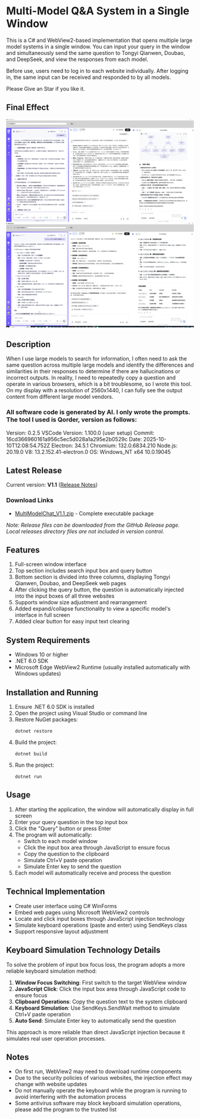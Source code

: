 # Multi-Model Q&A System in a Single Window

This is a C# and WebView2-based implementation that opens multiple large model systems in a single window. You can input your query in the window and simultaneously send the same question to Tongyi Qianwen, Doubao, and DeepSeek, and view the responses from each model.

Before use, users need to log in to each website individually. After logging in, the same input can be received and responded to by all models.

Please Give an Star if you like it.

## Final Effect

![Final Effect](img/最终效果.png)
![Final Effect2](img/最终效果2.png)

## Description
  When I use large models to search for information, I often need to ask the same question across multiple large models and identify the differences and similarities in their responses to determine if there are hallucinations or incorrect outputs.
  In reality, I need to repeatedly copy a question and operate in various browsers, which is a bit troublesome, so I wrote this tool.
  On my display with a resolution of 2560x1440, I can fully see the output content from different large model vendors.
###  All software code is generated by AI. I only wrote the prompts. The tool I used is Qorder, version as follows:
  Version: 0.2.5
   VSCode Version: 1.100.0 (user setup)
   Commit: 16cd366960161a956c5ec5d028a1a295e2b0529c
   Date: 2025-10-10T12:08:54.752Z
   Electron: 34.5.1
   Chromium: 132.0.6834.210
   Node.js: 20.19.0
   V8: 13.2.152.41-electron.0
   OS: Windows_NT x64 10.0.19045

## Latest Release

Current version: **V1.1** ([Release Notes](releases/RELEASE_NOTES_V1.1.md))

### Download Links
- [MultiModelChat_V1.1.zip](https://github.com/wadereye/MultiModelChatInOneWindow/ReleasesFile/download/V1.1/MultiModelChat_V1.1.zip) - Complete executable package

*Note: Release files can be downloaded from the GitHub Release page. Local releases directory files are not included in version control.*

## Features

1. Full-screen window interface
2. Top section includes search input box and query button
3. Bottom section is divided into three columns, displaying Tongyi Qianwen, Doubao, and DeepSeek web pages
4. After clicking the query button, the question is automatically injected into the input boxes of all three websites
5. Supports window size adjustment and rearrangement
6. Added expand/collapse functionality to view a specific model's interface in full screen
7. Added clear button for easy input text clearing

## System Requirements

- Windows 10 or higher
- .NET 6.0 SDK
- Microsoft Edge WebView2 Runtime (usually installed automatically with Windows updates)

## Installation and Running

1. Ensure .NET 6.0 SDK is installed
2. Open the project using Visual Studio or command line
3. Restore NuGet packages:
   ```
   dotnet restore
   ```
4. Build the project:
   ```
   dotnet build
   ```
5. Run the project:
   ```
   dotnet run
   ```

## Usage

1. After starting the application, the window will automatically display in full screen
2. Enter your query question in the top input box
3. Click the "Query" button or press Enter
4. The program will automatically:
   - Switch to each model window
   - Click the input box area through JavaScript to ensure focus
   - Copy the question to the clipboard
   - Simulate Ctrl+V paste operation
   - Simulate Enter key to send the question
5. Each model will automatically receive and process the question

## Technical Implementation

- Create user interface using C# WinForms
- Embed web pages using Microsoft WebView2 controls
- Locate and click input boxes through JavaScript injection technology
- Simulate keyboard operations (paste and enter) using SendKeys class
- Support responsive layout adjustment

## Keyboard Simulation Technology Details

To solve the problem of input box focus loss, the program adopts a more reliable keyboard simulation method:

1. **Window Focus Switching**: First switch to the target WebView window
2. **JavaScript Click**: Click the input box area through JavaScript code to ensure focus
3. **Clipboard Operations**: Copy the question text to the system clipboard
4. **Keyboard Simulation**: Use SendKeys.SendWait method to simulate Ctrl+V paste operation
5. **Auto Send**: Simulate Enter key to automatically send the question

This approach is more reliable than direct JavaScript injection because it simulates real user operation processes.

## Notes

- On first run, WebView2 may need to download runtime components
- Due to the security policies of various websites, the injection effect may change with website updates
- Do not manually operate the keyboard while the program is running to avoid interfering with the automation process
- Some antivirus software may block keyboard simulation operations, please add the program to the trusted list